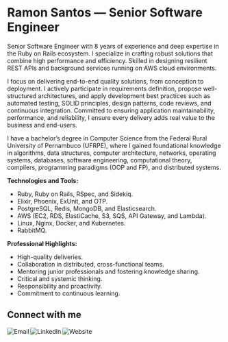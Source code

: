 # Ramon Santos — Senior Software Engineer

Senior Software Engineer with 8 years of experience and deep expertise in the Ruby on Rails ecosystem. I specialize in crafting robust solutions that combine high performance and efficiency. Skilled in designing resilient REST APIs and background services running on AWS cloud environments.

I focus on delivering end-to-end quality solutions, from conception to deployment. I actively participate in requirements definition, propose well-structured architectures, and apply development best practices such as automated testing, SOLID principles, design patterns, code reviews, and continuous integration. Committed to ensuring application maintainability, performance, and reliability, I ensure every delivery adds real value to the business and end-users.

I have a bachelor’s degree in Computer Science from the Federal Rural University of Pernambuco (UFRPE), where I gained foundational knowledge in algorithms, data structures, computer architecture, networks, operating systems, databases, software engineering, computational theory, compilers, programming paradigms (OOP and FP), and distributed systems.

**Technologies and Tools:**
* Ruby, Ruby on Rails, RSpec, and Sidekiq.
* Elixir, Phoenix, ExUnit, and OTP.
* PostgreSQL, Redis, MongoDB, and Elasticsearch.
* AWS (EC2, RDS, ElastiCache, S3, SQS, API Gateway, and Lambda).
* Linux, Nginx, Docker, and Kubernetes.
* RabbitMQ.

**Professional Highlights:**
* High-quality deliveries.
* Collaboration in distributed, cross-functional teams.
* Mentoring junior professionals and fostering knowledge sharing.
* Critical and systemic thinking.
* Responsibility and proactivity.
* Commitment to continuous learning.

## Connect with me

<a href="mailto:ramonsantos.pe@gmail.com">
  <img align="left" alt="Email" src="https://img.shields.io/badge/email-EA4335.svg?&style=for-the-badge&logo=gmail&logoColor=white" />
</a>

<a href="https://www.linkedin.com/in/ramon-santos">
  <img align="left" alt="LinkedIn" src="https://custom-icon-badges.demolab.com/badge/LinkedIn-0077B5?style=for-the-badge&logo=linkedin-white&logoColor=fff" />
</a>

<a href="https://ramonsantos.github.io">
  <img align="left" alt="Website" src="https://img.shields.io/badge/Website-dc143c?style=for-the-badge&logo=jekyll&logoColor=white" />
</a>
